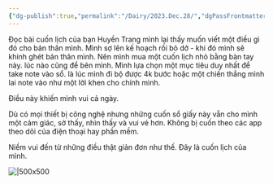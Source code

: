 ```yaml
---
{"dg-publish":true,"permalink":"/Dairy/2023.Dec.28/","dgPassFrontmatter":true,"noteIcon":"2","created":"2024-02-29T09:58:44.627+07:00","updated":"2023-12-28T17:53:28.000+07:00"}
---
```


Đọc bài cuốn lịch của bạn Huyền Trang mình lại thấy muốn viết một điều gì đó cho bản thân mình.
Mình sợ lên kế hoạch rồi bỏ dở - khi đó mình sẽ khinh ghét bản thân mình. Nên mình mua một cuốn lịch nhỏ bằng bàn tay này. lúc nào cũng để bên mình. Mình lựa chọn một mục tiêu duy nhất để take note vào sổ. là lúc mình đi bộ được 4k bước hoặc một chiến thắng mình lai note vào như một lời khen cho chính mình.

Điều này khiến mình vui cả ngày.

Dù có mọi thiết bị công nghệ nhưng những cuốn sổ giấy này vẫn cho mình một cảm giác, sờ thấy, nhìn thấy và vui vẻ hơn. Không bị cuốn theo các app theo dõi của điện thoại hay phần mềm.

Niềm vui đến từ những điều thật giản đơn như thế. Đây là cuốn lịch của mình.

![|500x500](https://i.imgur.com/0W8kQdM.jpg)
